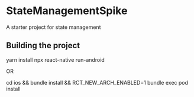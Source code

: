 # StateManagementSpike
A starter project for state management

## Building the project
yarn install
npx react-native run-android

OR

cd ios && bundle install && RCT_NEW_ARCH_ENABLED=1 bundle exec pod install
